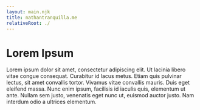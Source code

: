 ```yaml
---
layout: main.njk
title: nathantranquilla.me
relativeRoot: ./
---
```


# Lorem Ipsum
Lorem ipsum dolor sit amet, consectetur adipiscing elit. Ut lacinia libero vitae congue consequat. Curabitur id lacus metus. Etiam quis pulvinar lectus, sit amet convallis tortor. Vivamus vitae convallis mauris. Duis eget eleifend massa. Nunc enim ipsum, facilisis id iaculis quis, elementum ut ante. Nullam sem justo, venenatis eget nunc ut, euismod auctor justo. Nam interdum odio a ultrices elementum.

<lbwc-index-page title="Lorem Ipsum" 
    posts="title:Mauris congue sem vel magna;href:/posts/mauris-congue-sem-vel-magna/;date:2019-01-01;teaser: tincidunt, vel faucibus velit bibendum. Pellentesque lobortis vel tellus eget mattis.;;title:Phasellus mi felis;href:/posts/phasellus-mi-felis/;date: 2019-03-01;teaser:Phasellus mi felis, gravida a dignissim quis, vehicula at ipsum. Morbi facilisis, elit non dignissim tempor, erat"></lbwc-index-page>